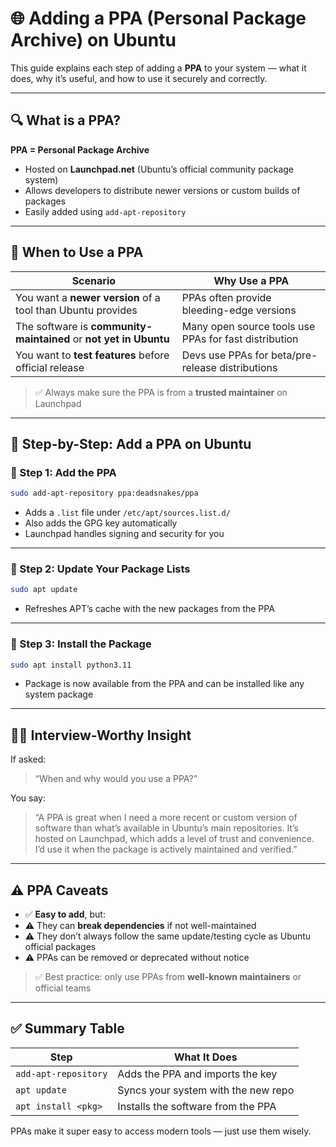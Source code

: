 # 🌐 Adding a PPA (Personal Package Archive) on Ubuntu

This guide explains each step of adding a **PPA** to your system — what it does, why it’s useful, and how to use it securely and correctly.

---

## 🔍 What is a PPA?

**PPA = Personal Package Archive**

- Hosted on **Launchpad.net** (Ubuntu’s official community package system)
- Allows developers to distribute newer versions or custom builds of packages
- Easily added using `add-apt-repository`

---

## 🧠 When to Use a PPA

| Scenario | Why Use a PPA |
|----------|----------------|
| You want a **newer version** of a tool than Ubuntu provides | PPAs often provide bleeding-edge versions |
| The software is **community-maintained** or **not yet in Ubuntu** | Many open source tools use PPAs for fast distribution |
| You want to **test features** before official release | Devs use PPAs for beta/pre-release distributions |

> ✅ Always make sure the PPA is from a **trusted maintainer** on Launchpad

---

## 🧭 Step-by-Step: Add a PPA on Ubuntu

### 🔹 Step 1: Add the PPA

```bash
sudo add-apt-repository ppa:deadsnakes/ppa
```

- Adds a `.list` file under `/etc/apt/sources.list.d/`
- Also adds the GPG key automatically
- Launchpad handles signing and security for you

---

### 🔹 Step 2: Update Your Package Lists

```bash
sudo apt update
```

- Refreshes APT’s cache with the new packages from the PPA

---

### 🔹 Step 3: Install the Package

```bash
sudo apt install python3.11
```

- Package is now available from the PPA and can be installed like any system package

---

## 🧑‍💼 Interview-Worthy Insight

If asked:
> “When and why would you use a PPA?”

You say:
> “A PPA is great when I need a more recent or custom version of software than what’s available in Ubuntu’s main repositories. It’s hosted on Launchpad, which adds a level of trust and convenience. I’d use it when the package is actively maintained and verified.”

---

## ⚠️ PPA Caveats

- ✅ **Easy to add**, but:
- ⚠️ They can **break dependencies** if not well-maintained
- ⚠️ They don’t always follow the same update/testing cycle as Ubuntu official packages
- ⚠️ PPAs can be removed or deprecated without notice

> ✅ Best practice: only use PPAs from **well-known maintainers** or official teams

---

## ✅ Summary Table

| Step | What It Does |
|------|---------------|
| `add-apt-repository` | Adds the PPA and imports the key |
| `apt update`         | Syncs your system with the new repo |
| `apt install <pkg>`  | Installs the software from the PPA |

PPAs make it super easy to access modern tools — just use them wisely.

